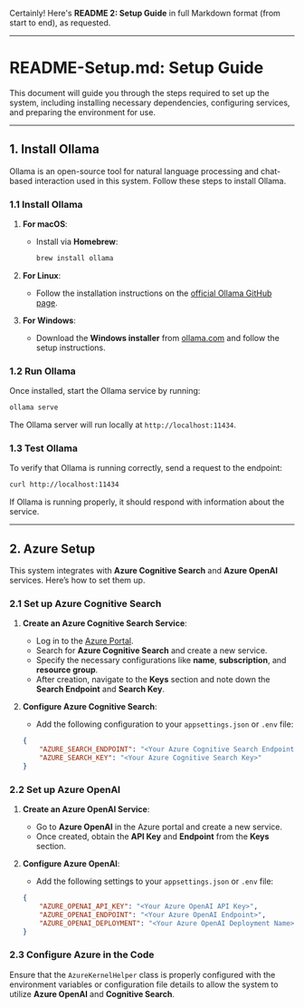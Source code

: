 Certainly! Here's **README 2: Setup Guide** in full Markdown format (from start to end), as requested.

---

# **README-Setup.md: Setup Guide**

This document will guide you through the steps required to set up the system, including installing necessary dependencies, configuring services, and preparing the environment for use.

---

## **1. Install Ollama**

Ollama is an open-source tool for natural language processing and chat-based interaction used in this system. Follow these steps to install Ollama.

### **1.1 Install Ollama**

1. **For macOS**:
   - Install via **Homebrew**:
     ```bash
     brew install ollama
     ```

2. **For Linux**:
   - Follow the installation instructions on the [official Ollama GitHub page](https://github.com/ollama/ollama).

3. **For Windows**:
   - Download the **Windows installer** from [ollama.com](https://ollama.com/docs) and follow the setup instructions.

### **1.2 Run Ollama**

Once installed, start the Ollama service by running:
```bash
ollama serve
```
The Ollama server will run locally at `http://localhost:11434`.

### **1.3 Test Ollama**

To verify that Ollama is running correctly, send a request to the endpoint:
```bash
curl http://localhost:11434
```
If Ollama is running properly, it should respond with information about the service.

---

## **2. Azure Setup**

This system integrates with **Azure Cognitive Search** and **Azure OpenAI** services. Here’s how to set them up.

### **2.1 Set up Azure Cognitive Search**

1. **Create an Azure Cognitive Search Service**:
   - Log in to the [Azure Portal](https://portal.azure.com/).
   - Search for **Azure Cognitive Search** and create a new service.
   - Specify the necessary configurations like **name**, **subscription**, and **resource group**.
   - After creation, navigate to the **Keys** section and note down the **Search Endpoint** and **Search Key**.

2. **Configure Azure Cognitive Search**:
   - Add the following configuration to your `appsettings.json` or `.env` file:
   ```json
   {
       "AZURE_SEARCH_ENDPOINT": "<Your Azure Cognitive Search Endpoint>",
       "AZURE_SEARCH_KEY": "<Your Azure Cognitive Search Key>"
   }
   ```

### **2.2 Set up Azure OpenAI**

1. **Create an Azure OpenAI Service**:
   - Go to **Azure OpenAI** in the Azure portal and create a new service.
   - Once created, obtain the **API Key** and **Endpoint** from the **Keys** section.

2. **Configure Azure OpenAI**:
   - Add the following settings to your `appsettings.json` or `.env` file:
   ```json
   {
       "AZURE_OPENAI_API_KEY": "<Your Azure OpenAI API Key>",
       "AZURE_OPENAI_ENDPOINT": "<Your Azure OpenAI Endpoint>",
       "AZURE_OPENAI_DEPLOYMENT": "<Your Azure OpenAI Deployment Name>"
   }
   ```

### **2.3 Configure Azure in the Code**

Ensure that the `AzureKernelHelper` class is properly configured with the environment variables or configuration file details to allow the system to utilize **Azure OpenAI** and **Cognitive Search**.

 

 